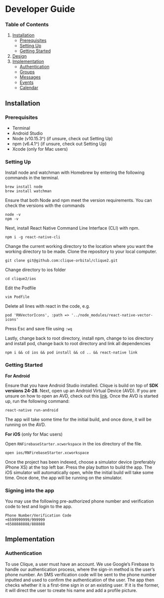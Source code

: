 # Developer Guide
### Table of Contents
1. [Installation](#installation-guide)
    * [Prerequisites](#prerequisites)
    * [Setting Up](#setting-up)
    * [Getting Started](#getting-started)
2. [Design](#design)
3. [Implementation](#implementation)
    * [Authentication](#authentication)
    * [Groups](#groups)
    * [Messages](#messages)
    * [Events](#events)
    * [Calendar](#calendar)


## Installation
### Prerequisites
  * Terminal
  * Android Studio
  * Node (v10.15.3^) (if unsure, check out Setting Up)
  * npm (v6.4.1^) (if unsure, check out Setting Up)
  * Xcode (only for Mac users)
  
### Setting Up
Install node and watchman with Homebrew by entering the following commands in the terminal.

```
brew install node
brew install watchman
```

Ensure that both Node and npm meet the version requirements. You can check the versions with the commands

```
node -v
npm -v
```

Next, install React Native Command Line Interface (CLI) with npm.

`npm i -g react-native-cli`

Change the current working directory to the location where you want the working directory to be made. Clone the repository to your local computer.

`git clone git@github.com:clique-orbital/clique2.git`

Change directory to ios folder

`cd clique2/ios`

Edit the Podfile

`vim Podfile`

Delete all lines with react in the code, e.g.

`pod 'RNVectorIcons', :path => '../node_modules/react-native-vector-icons'`

Press Esc and save file using `:wq`

Lastly, change back to root directory, install npm, change to ios directory and install pod, change back to root directory and link all dependencies

`npm i && cd ios && pod install && cd .. && react-native link`

### Getting Started

**For Android**

Ensure that you have Android Studio installed. Clique is build on top of **SDK versions 24-28**. Next, open up an Android Virtual Device (AVD).
If you are unsure on how to open an AVD, check out this [link](https://developer.android.com/studio/run/managing-avds). Once the AVD is started up, run the following command:

`react-native run-android`

The app will take some time for the initial build, and once done, it will be running on the AVD.

**For iOS** (only for Mac users)

Open `RNFirebaseStarter.xcworkspace` in the ios directory of the file.

`open ios/RNFirebaseStarter.xcworkspace`

Once the project has been indexed, choose a simulator device (preferably iPhone XS) at the top left bar. Press the play button to build the app.
The iOS simulator will automatically open, while the initial build will take some time. Once done, the app will be running on the simulator.

### Signing into the app
You may use the following pre-authorized phone number and verification code to test and login to the app. 
```
Phone Number/Verification Code
+6599999999/999999
+6588888888/888888
```

## Implementation
### Authentication

To use Clique, a user must have an account. We use Google’s Firebase to handle our authentication process, where the sign-in method is the user’s phone number. An SMS verification code will be sent to the phone number inputted and used to confirm the authentication of the user.  The app then checks whether it is a first-time sign in or an existing user. If it is the former, it will direct the user to create his name and add a profile picture. 
